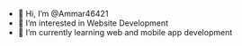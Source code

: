 - 👋 Hi, I’m @Ammar46421
- 👀 I’m interested in Website Development
- 🌱 I’m currently learning web and mobile app development


<!---
Ammar46421/Ammar46421 is a ✨ special ✨ repository because its `README.md` (this file) appears on your GitHub profile.
You can click the Preview link to take a look at your changes.
--->
